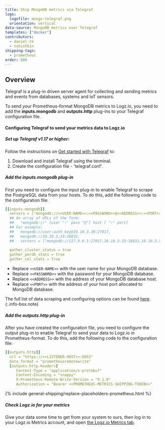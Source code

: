 ```yaml
---
title: Ship MongoDB metrics via Telegraf
logo:
  logofile: mongo-telegraf.png
  orientation: vertical
data-source: MongoDB metrics over Telegraf
templates: ["docker"]
contributors:
  - daniel-tk
  - nshishkin
shipping-tags:  
  - prometheus
order: 800
---
```



## Overview

Telegraf is a plug-in driven server agent for collecting and sending metrics and events from databases, systems and IoT sensors.

To send your Prometheus-format MongoDB metrics to Logz.io, you need to add the **inputs.mongodb** and **outputs.http** plug-ins to your Telegraf configuration file.

#### Configuring Telegraf to send your metrics data to Logz.io

<div class="tasklist">

##### Set up Telegraf v1.17 or higher:

Follow the instructions on [Get started with Telegraf](https://docs.influxdata.com/telegraf/latest/introduction/getting-started/) to:

1. Download and install Telegraf using the terminal.
2. Create the configuration file - 'telegraf.conf'.

##### Add the inputs.mongodb plug-in

First you need to configure the input plug-in to enable Telegraf to scrape the PostgreSQL data from your hosts. To do this, add the following code to the configuration file:


``` yaml
[[inputs.mongodb]]
  servers = ["mongodb://<<USER-NAME>>:<<PASSWORD>>@<<ADDRESS>>:<<PORT>>"]
  ## An array of URLs of the form:
  ##   "mongodb://" [user ":" pass "@"] host [ ":" port]
  ## For example:
  ##   mongodb://user:auth_key@10.10.3.30:27017,
  ##   mongodb://10.10.3.33:18832,
  ##   servers = ["mongodb://127.0.0.1:27017,10.10.3.33:18832,10.10.5.55:6565"]
​
  gather_cluster_status = true
  gather_perdb_stats = true
  gather_col_stats = true
```

* Replace `<<USER-NAME>>` with the user name for your MongoDB database.
* Replace `<<PASSWORD>>` with the password for your MongoDB database.
* Replace `<<ADDRESS>>` with the address of your MongoDB database host.
* Replace `<<PORT>>` with the address of your host port allocated to MongoDB database.

<!-- info-box-start:info -->
The full list of data scraping and configuring options can be found [here](https://github.com/influxdata/telegraf/blob/release-1.18/plugins/inputs/mongodb/README.md).
{:.info-box.note}
<!-- info-box-end -->

##### Add the outputs.http plug-in

After you have created the configuration file, you need to configure the output plug-in to enable Telegraf to send your data to Logz.io in Prometheus-format. To do this, add the following code to the configuration file:

``` yaml
[[outputs.http]]
  url = "https://<<LISTENER-HOST>>:8053"
  data_format = "prometheusremotewrite"
  [outputs.http.headers]
     Content-Type = "application/x-protobuf"
     Content-Encoding = "snappy"
     X-Prometheus-Remote-Write-Version = "0.1.0"
     Authorization = "Bearer <<PROMETHEUS-METRICS-SHIPPING-TOKEN>>"
```

{% include general-shipping/replace-placeholders-prometheus.html %}

##### Check Logz.io for your metrics

Give your data some time to get from your system to ours, then log in to your Logz.io Metrics account, and open [the Logz.io Metrics tab](https://app.logz.io/#/dashboard/metrics/).


</div>
